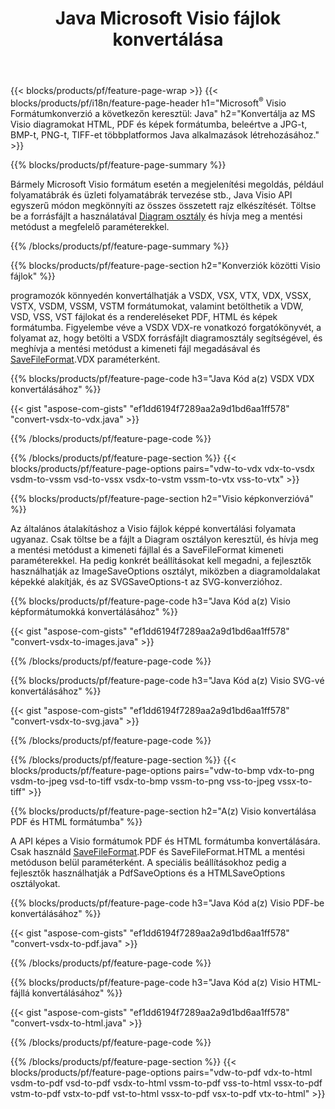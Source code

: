 ﻿---
title: Java Microsoft Visio fájlok konvertálása
url: /hu/java/conversion/
description: Konvertálja a Microsoft Visio formátumokat VSDX VSX VDX VTX VSSX VSTX VSDM VSTM VSSM VDW VSD VST VSS HTML képekké és PDF formátumba néhány soros Java kóddal.
---
{{< blocks/products/pf/feature-page-wrap >}}
{{< blocks/products/pf/i18n/feature-page-header h1="Microsoft<sup>&reg;</sup> Visio Formátumkonverzió a következőn keresztül: Java" h2="Konvertálja az MS Visio diagramokat HTML, PDF és képek formátumba, beleértve a JPG-t, BMP-t, PNG-t, TIFF-et többplatformos Java alkalmazások létrehozásához." >}}

{{% blocks/products/pf/feature-page-summary %}}

Bármely Microsoft Visio formátum esetén a megjelenítési megoldás, például folyamatábrák és üzleti folyamatábrák tervezése stb., Java Visio API egyszerű módon megkönnyíti az összes összetett rajz elkészítését. Töltse be a forrásfájlt a használatával [Diagram osztály](https://apireference.aspose.com/diagram/java/com.aspose.diagram/Diagram) és hívja meg a mentési metódust a megfelelő paraméterekkel.

{{% /blocks/products/pf/feature-page-summary %}}

{{% blocks/products/pf/feature-page-section h2="Konverziók közötti Visio fájlok" %}}

programozók könnyedén konvertálhatják a VSDX, VSX, VTX, VDX, VSSX, VSTX, VSDM, VSSM, VSTM formátumokat, valamint betölthetik a VDW, VSD, VSS, VST fájlokat és a rendereléseket PDF, HTML és képek formátumba. Figyelembe véve a VSDX VDX-re vonatkozó forgatókönyvét, a folyamat az, hogy betölti a VSDX forrásfájlt diagramosztály segítségével, és meghívja a mentési metódust a kimeneti fájl megadásával és [SaveFileFormat](https://apireference.aspose.com/diagram/java/com.aspose.diagram/SaveFileFormat).VDX paraméterként. 

{{% blocks/products/pf/feature-page-code h3="Java Kód a(z) VSDX VDX konvertálásához" %}}

{{< gist "aspose-com-gists" "ef1dd6194f7289aa2a9d1bd6aa1ff578" "convert-vsdx-to-vdx.java" >}}

{{% /blocks/products/pf/feature-page-code %}}

{{% /blocks/products/pf/feature-page-section %}}
{{< blocks/products/pf/feature-page-options pairs="vdw-to-vdx vdx-to-vsdx vsdm-to-vssm vsd-to-vssx vsdx-to-vstm vssm-to-vtx vss-to-vtx" >}}

{{% blocks/products/pf/feature-page-section h2="Visio képkonverzióvá" %}}

Az általános átalakításhoz a Visio fájlok képpé konvertálási folyamata ugyanaz. Csak töltse be a fájlt a Diagram osztályon keresztül, és hívja meg a mentési metódust a kimeneti fájllal és a SaveFileFormat kimeneti paraméterekkel. Ha pedig konkrét beállításokat kell megadni, a fejlesztők használhatják az ImageSaveOptions osztályt, miközben a diagramoldalakat képekké alakítják, és az SVGSaveOptions-t az SVG-konverzióhoz.

{{% blocks/products/pf/feature-page-code h3="Java Kód a(z) Visio képformátumokká konvertálásához" %}}

{{< gist "aspose-com-gists" "ef1dd6194f7289aa2a9d1bd6aa1ff578" "convert-vsdx-to-images.java" >}}

{{% /blocks/products/pf/feature-page-code %}}

{{% blocks/products/pf/feature-page-code h3="Java Kód a(z) Visio SVG-vé konvertálásához" %}}

{{< gist "aspose-com-gists" "ef1dd6194f7289aa2a9d1bd6aa1ff578" "convert-vsdx-to-svg.java" >}}

{{% /blocks/products/pf/feature-page-code %}}

{{% /blocks/products/pf/feature-page-section %}}
{{< blocks/products/pf/feature-page-options pairs="vdw-to-bmp vdx-to-png vsdm-to-jpeg vsd-to-tiff vsdx-to-bmp vssm-to-png vss-to-jpeg vssx-to-tiff" >}}

{{% blocks/products/pf/feature-page-section h2="A(z) Visio konvertálása PDF és HTML formátumba" %}}

A API képes a Visio formátumok PDF és HTML formátumba konvertálására. Csak használd [SaveFileFormat](https://apireference.aspose.com/diagram/java/com.aspose.diagram/SaveFileFormat).PDF és SaveFileFormat.HTML a mentési metóduson belül paraméterként. A speciális beállításokhoz pedig a fejlesztők használhatják a PdfSaveOptions és a HTMLSaveOptions osztályokat.

{{% blocks/products/pf/feature-page-code h3="Java Kód a(z) Visio PDF-be konvertálásához" %}}

{{< gist "aspose-com-gists" "ef1dd6194f7289aa2a9d1bd6aa1ff578" "convert-vsdx-to-pdf.java" >}}

{{% /blocks/products/pf/feature-page-code %}}

{{% blocks/products/pf/feature-page-code h3="Java Kód a(z) Visio HTML-fájllá konvertálásához" %}}

{{< gist "aspose-com-gists" "ef1dd6194f7289aa2a9d1bd6aa1ff578" "convert-vsdx-to-html.java" >}}

{{% /blocks/products/pf/feature-page-code %}}

{{% /blocks/products/pf/feature-page-section %}}
{{< blocks/products/pf/feature-page-options pairs="vdw-to-pdf vdx-to-html vsdm-to-pdf vsd-to-pdf vsdx-to-html vssm-to-pdf vss-to-html vssx-to-pdf vstm-to-pdf vstx-to-pdf vst-to-html vssx-to-pdf vsx-to-pdf vtx-to-html" >}}